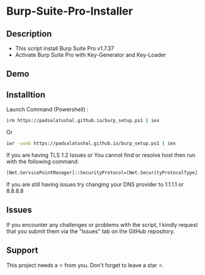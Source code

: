 # Burp-Suite-Pro-Installer

## Description
- This script install Burp Suite Pro v1.7.37
- Activate Burp Suite Pro with Key-Generator and Key-Loader

## Demo

## Installtion

Launch Command (Powershell) :
```bash
irm https://padsalatushal.github.io/burp_setup.ps1 | iex
```
Or

```bash
iwr -useb https://padsalatushal.github.io/burp_setup.ps1 | iex
```

If you are having TLS 1.2 Issues or You cannot find or resolve host then run with the following command:

```bash
[Net.ServicePointManager]::SecurityProtocol=[Net.SecurityProtocolType]::Tls12;iex(New-Object Net.WebClient).DownloadString('https://raw.githubusercontent.com/padsalatushal/Burp-Suite-Pro-Installer/main/burp_setup.ps1')
```

If you are still having issues try changing your DNS provider to 1.1.1.1 or 8.8.8.8

## Issues

If you encounter any challenges or problems with the script, I kindly request that you submit them via the "Issues" tab on the GitHub repository.

## Support
This project needs a ⭐️ from you. Don't forget to leave a star ⭐️.
